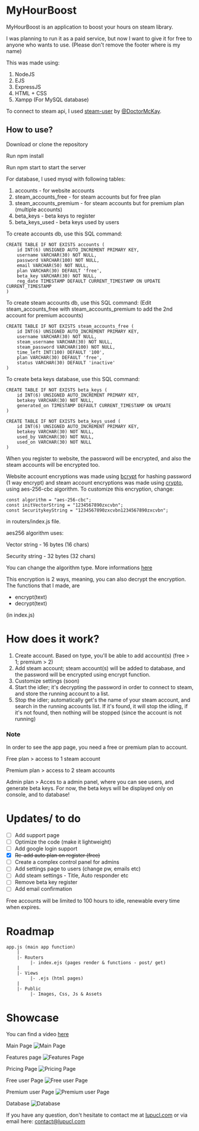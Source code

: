 # MyHourBoost

MyHourBoost is an application to boost your hours on steam library.

I was planning to run it as a paid service, but now I want to give it for free to anyone who wants to use.
(Please don't remove the footer where is my name)

This was made using:
1. NodeJS
2. EJS
3. ExpressJS
4. HTML + CSS
5. Xampp (For MySQL database)

To connect to steam api, I used [steam-user](https://github.com/DoctorMcKay/node-steam-user) by [@DoctorMcKay](https://github.com/DoctorMcKay).

## How to use?
Download or clone the repository

Run npm install

Run npm start to start the server

For database, I used mysql with following tables:

1. accounts - for website accounts
2. steam_accounts_free - for steam accounts but for free plan
3. steam_accounts_premium - for steam accounts but for premium plan (multiple accounts)
4. beta_keys - beta keys to register
5. beta_keys_used - beta keys used by users


To create accounts db, use this SQL command:
```
CREATE TABLE IF NOT EXISTS accounts (
    id INT(6) UNSIGNED AUTO_INCREMENT PRIMARY KEY,
    username VARCHAR(30) NOT NULL,
    password VARCHAR(100) NOT NULL,
    email VARCHAR(50) NOT NULL,
	plan VARCHAR(30) DEFAULT 'free',
	beta_key VARCHAR(30) NOT NULL,
    reg_date TIMESTAMP DEFAULT CURRENT_TIMESTAMP ON UPDATE CURRENT_TIMESTAMP
)
```

To create steam accounts db, use this SQL command:
(Edit steam_accounts_free with steam_accounts_premium to add the 2nd account for premium accounts)
```
CREATE TABLE IF NOT EXISTS steam_accounts_free (
    id INT(6) UNSIGNED AUTO_INCREMENT PRIMARY KEY,
    username VARCHAR(30) NOT NULL,
    steam_username VARCHAR(30) NOT NULL,
    steam_password VARCHAR(100) NOT NULL,
    time_left INT(100) DEFAULT '100',
    plan VARCHAR(30) DEFAULT 'free',
    status VARCHAR(30) DEFAULT 'inactive'
)
```

To create beta keys database, use this SQL command:
```
CREATE TABLE IF NOT EXISTS beta_keys (
    id INT(6) UNSIGNED AUTO_INCREMENT PRIMARY KEY,
    betakey VARCHAR(30) NOT NULL,
    generated_on TIMESTAMP DEFAULT CURRENT_TIMESTAMP ON UPDATE 
)

CREATE TABLE IF NOT EXISTS beta_keys_used (
    id INT(6) UNSIGNED AUTO_INCREMENT PRIMARY KEY,
    betakey VARCHAR(30) NOT NULL,
    used_by VARCHAR(30) NOT NULL,
    used_on VARCHAR(30) NOT NULL
)
```


When you register to website, the password will be encrypted, and also the steam accounts will be encrypted too.

Website account encryptions was made using [bcrypt](https://www.npmjs.com/package/bcrypt) for hashing password (1 way encrypt) and steam account encryptions was made using [crypto](https://nodejs.org/api/crypto.html), using aes-256-cbc algorithm.
To customize this encryption, change:
```
const algorithm = "aes-256-cbc";
const initVectorString = "1234567890zxcvbn";
const SecuritykeyString = "1234567890zxcvbn1234567890zxcvbn";
```
in routers/index.js file.

aes256 algorithm uses:

Vector string - 16 bytes (16 chars)

Security string - 32 bytes (32 chars)

You can change the algorithm type. More informations [here](https://nodejs.org/en/knowledge/cryptography/how-to-use-crypto-module/)

This encryption is 2 ways, meaning, you can also decrypt the encryption.
The functions that I made, are 
- encrypt(text)
- decrypt(text)

(in index.js)

# How does it work?
1. Create account. Based on type, you'll be able to add account(s) (free > 1; premium > 2)
2. Add steam account; steam account(s) will be added to database, and the password will be encrypted using encrypt function.
3. Customize settings (soon)
4. Start the idler; it's decrypting the password in order to connect to steam, and store the running account to a list.
5. Stop the idler; automatically get's the name of your steam account, and search in the running accounts list. If it's found, it will stop the idling, if it's not found, then nothing will be stopped (since the account is not running)



### Note
In order to see the app page, you need a free or premium plan to account.

Free plan > access to 1 steam account

Premium plan > access to 2 steam accounts

Admin plan > Acces to a admin panel, where you can see users, and generate beta keys. For now, the beta keys will be displayed only on console, and to database!

# Updates/ to do
- [ ] Add support page 
- [ ] Optimize the code (make it lightweight)
- [ ] Add google login support
- [X] ~~Re-add auto plan on register (free)~~
- [ ] Create a complex control panel for admins
- [ ] Add settings page to users (change pw, emails etc)
- [ ] Add steam settings - Title, Auto responder etc
- [ ] Remove beta key register
- [ ] Add email confirmation

Free accounts will be limited to 100 hours to idle, renewable every time when expires.
# Roadmap
```
app.js (main app function)
    |
    |- Routers
         |- index.ejs (pages render & functions - post/ get)
    |
    |- Views
         |- .ejs (html pages)
    |
    |- Public
         |- Images, Css, Js & Assets

```

# Showcase
You can find a video [here](https://www.youtube.com/watch?v=sDBT-DZDIy4)



Main Page
![Main Page](showcase/1.png)

Features page
![Features Page](showcase/2.png)

Pricing Page
![Pricing Page](showcase/3.png)

Free user Page
![Free user Page](showcase/4.png)

Premium user Page
![Premium user Page](showcase/5.png)

Database
![Database](showcase/Screenshot_1.png)


If you have any question, don't hesitate to contact me at [lupucl.com](https://lupucl.com) or via email here: contact@lupucl.com
